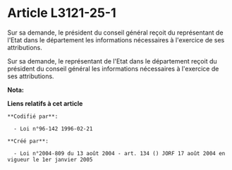 # Article L3121-25-1

Sur sa demande, le président du conseil général reçoit du représentant de l'Etat dans le département les informations
nécessaires à l'exercice de ses attributions.

Sur sa demande, le représentant de l'Etat dans le département reçoit du président du conseil général les informations
nécessaires à l'exercice de ses attributions.

**Nota:**



**Liens relatifs à cet article**

	**Codifié par**:

	  - Loi n°96-142 1996-02-21

	**Créé par**:

	  - Loi n°2004-809 du 13 août 2004 - art. 134 () JORF 17 août 2004 en vigueur le 1er janvier 2005
